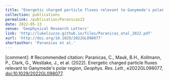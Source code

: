 ```yaml
---
title: "Energetic charged particle fluxes relevant to Ganymede's polar region"
collection: publications
permalink: /publication/Paranicas22
date: 2022-05-13
venue: 'Geophysical Research Letters'
link: 'http://lukeliuzzo.github.io/files/Paranicas_etal_2022.pdf'
xurl: 'http://doi.org/10.1029/2022GL098077'
shortauthor: 'Paranicas et al.'
---
```


[comment]: # Recommended citation: Paranicas, C., Mauk, B.H., Kollmann, P., Clark, G., Westlake, J., et al. (2022). Energetic charged particle fluxes relevant to Ganymede's polar region, <i>Geophys. Res. Lett.</i>, e2022GL098077, [doi:10.1029/2022GL098077](https://doi.org/10.1029/2022GL098077).
